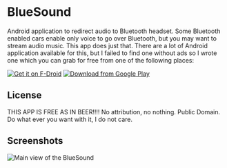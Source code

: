 # BlueSound
Android application to redirect audio to Bluetooth headset. Some Bluetooth enabled cars enable only voice to go over Bluetooth, but you may want to stream audio music. This app does just that. There are a lot of Android application available for this, but I failed to find one without ads so I wrote one which you can grab for free from one of the following places:

[![Get it on F-Droid](https://f-droid.org/wiki/images/0/06/F-Droid-button_get-it-on.png)](https://f-droid.org/repository/browse/?fdid=com.soyblue.bluesound)
[![Download from Google Play](http://www.android.com/images/brand/android_app_on_play_large.png "Download from Google Play")](https://play.google.com/store/apps/details?id=com.soyblue.bluesound)

## License

THIS APP IS FREE AS IN BEER!!!!
No attribution, no nothing. Public Domain. Do what ever you want with it, I do not care.

## Screenshots

![Main view of the BlueSound](https://raw.github.com/soynerdito/BlueSound/master/Screenshots/App_off_thumb.png)
